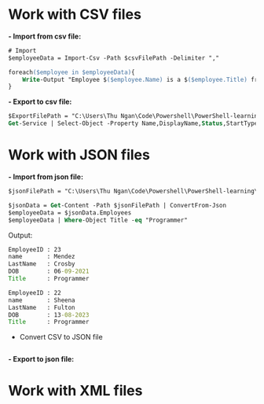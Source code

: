 # Work with CSV files
**- Import from csv file:**
```ps
# Import
$employeeData = Import-Csv -Path $csvFilePath -Delimiter ","

foreach($employee in $employeeData){
    Write-Output "Employee $($employee.Name) is a $($employee.Title) from $($employee.Country)"
}

```

**- Export to csv file:**
```ps
$ExportFilePath = "C:\Users\Thu Ngan\Code\Powershell\PowerShell-learning\16.CSV,JSON,XML\files\testexport.csv"
Get-Service | Select-Object -Property Name,DisplayName,Status,StartType | Export-Csv -Path $ExportFilePath -Delimiter ',' 
```
# Work with JSON files
**- Import from json file:**
```ps
$jsonFilePath = "C:\Users\Thu Ngan\Code\Powershell\PowerShell-learning\16.CSV,JSON,XML\files\textexport.json"

$jsonData = Get-Content -Path $jsonFilePath | ConvertFrom-Json
$employeeData = $jsonData.Employees
$employeeData | Where-Object Title -eq "Programmer"
```
Output:
```cmd
EmployeeID : 23
name       : Mendez
LastName   : Crosby
DOB        : 06-09-2021
Title      : Programmer

EmployeeID : 22
name       : Sheena
LastName   : Fulton
DOB        : 13-08-2023
Title      : Programmer
```
- Convert CSV to JSON file
```ps

```

**- Export to json file:**
# Work with XML files